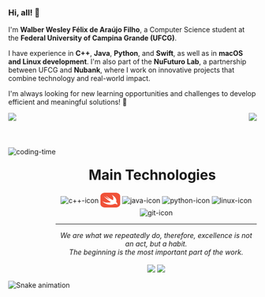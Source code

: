 ### Hi, all! 👋  
I'm **Walber Wesley Félix de Araújo Filho**, a Computer Science student at the **Federal University of Campina Grande (UFCG)**.  

I have experience in **C++**, **Java**, **Python**, and **Swift**, as well as in **macOS and Linux development**. I'm also part of the **NuFuturo Lab**, a partnership between UFCG and **Nubank**, where I work on innovative projects that combine technology and real-world impact.  

I'm always looking for new learning opportunities and challenges to develop efficient and meaningful solutions! 🚀

<div>
  
  <img  height="180em" src="https://github-readme-stats.vercel.app/api?username=walber-araujo&show_icons=true&theme=tokyonight"/>
  <img align="right" height="150em" src="https://github-readme-stats.vercel.app/api/top-langs/?username=walber-araujo&layout=compact&langs_count=16&theme=tokyonight"/>
</div>
<br>

<div align="center">
  <a href="https://github.com/walber-araujo/">
  </a>
</div>
<br>

<div  align="center"> 
  <div style="display: inline_block"><br>
    <img align="left" height="250" alt="coding-time" src="code.gif">
    <h1 align="center">Main Technologies</h1>
    <img align="center" height="30" width="40" alt="c++-icon" src="https://raw.githubusercontent.com/jmnote/z-icons/master/svg/cpp.svg">
    <img align="center" height="30" width="40" alt="linux-icon" src="https://github.com/tandpfun/skill-icons/blob/main/icons/Swift.svg">
    <img align="center" height="30" width="40" alt="java-icon" src="https://raw.githubusercontent.com/jmnote/z-icons/master/svg/java.svg">
    <img align="center" height="30" width="40" alt="python-icon"  src="https://raw.githubusercontent.com/Thomas-George-T/Thomas-George-T/master/assets/python.svg">
    <img align="center" height="30" width="40" alt="linux-icon" src="https://raw.githubusercontent.com/Thomas-George-T/Thomas-George-T/master/assets/linux-tux.svg">
    <img align="center" height="30" width="40" alt="git-icon" src="https://raw.githubusercontent.com/jmnote/z-icons/master/svg/git.svg">
   </div>
    
<hr>
<p align="center">
   <i>We are what we repeatedly do, therefore, excellence is not an act, but a habit.</i>
   <br>
   <i>The beginning is the most important part of the work.</i>
   <br>
<br>
<a target="_blank" href="mailto:walber.wesley.felix.araujo.filho@ccc.ufcg.edu.br"><img src="https://img.shields.io/badge/Gmail-D14836?style=for-the-badge&logo=gmail&logoColor=white"></img></a>
<a target="_blank" href="https://www.instagram.com/walber.araujo_/profilecard/?igsh=MTdnMmJ2a2ZmMWV2eg"><img src="https://img.shields.io/badge/Instagram-E4405F?style=for-the-badge&logo=instagram&logoColor=white"></img></a>
<br>
</p>       
</div>
  
![Snake animation](https://github.com/LuigiGF/LuigiGF/blob/output/github-contribution-grid-snake.svg)
